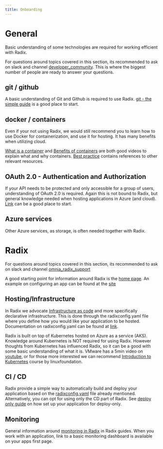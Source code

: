 ```yaml
---
title: Onboarding
---
```


# General

Basic understanding of some technologies are required for working efficient with Radix.

For questions around topics covered in this section, its recommended to ask on slack and channel [developer_community](https://equinor.slack.com/archives/C3HLP8ZTQ). This is where the biggest number of people are ready to answer your questions.

## git / github

A basic understanding of Git and Github is required to use Radix. [git - the simple guide](http://rogerdudler.github.io/git-guide/) is a good place to start.

## docker / containers

Even if your not using Radix, we would still recommend you to learn how to use Docker for containerization, and use it for hosting. It has many benefits when utilizing cloud.

[What is a container](https://www.youtube.com/watch?v=EnJ7qX9fkcU) and [Benefits of containers](https://www.youtube.com/watch?v=cCTLjAdIQho) are both good videos to explain what and why containers. [Best practice](https://radix.equinor.com/docs/topic-docker/) contains references to other relevant resources.

## OAuth 2.0 - Authentication and Authorization

If your API needs to be protected and only accessible for a group of users, understanding of OAuth 2.0 is required. Again this is not bound to Radix, but general knowledge needed when hosting applications in Azure (and cloud). [Link](https://radix.equinor.com/guides/authentication/) can be a good place to start.

## Azure services

Other Azure services, as storage, is often needed together with Radix.

# Radix

For questions around topics covered in this section, its recommended to ask on slack and channel [omnia_radix_support](https://equinor.slack.com/archives/CBKM6N2JY)

A good starting point for information around Radix is the [home page](https://radix.equinor.com/). An example on configuring an app can be found at the [site](https://radix.equinor.com/guides/configure-an-app/)

## Hosting/Infrastructure

In Radix we advocate [Infrastructure as code](https://en.wikipedia.org/wiki/Infrastructure_as_code) and more specifically declarative infrastructure. This is done through the radixconfig.yaml file where you define how you would like your application to be hosted. Documentation on radixconfig.yaml can be found at [link](https://radix.equinor.com/references/reference-radix-config/).

Radix is built on top of Kubernetes hosted on Azure as a service (AKS). Knowledge around Kubernetes is NOT required for using Radix. However thoughts from Kubernetes has influenced Radix, so it can be a good with some basic understanding of what it is. VMware has a 5min video on [youtube](https://www.youtube.com/watch?v=PH-2FfFD2PU), or for those more interested we can recommend [Introduction to Kubernetes](https://training.linuxfoundation.org/resources/free-courses/introduction-to-kubernetes/) course by linuxfoundation.

## CI / CD

Radix provide a simple way to automatically build and deploy your application based on the [radixconfig.yaml](https://radix.equinor.com/references/reference-radix-config/) file already mentioned. Alternatively, you can opt for using only the CD part of Radix. See [deploy only guide](../../guides/deploy-only/) on how set up your application for deploy-only.

## Monitoring

General information around [monitoring in Radix](https://radix.equinor.com/guides/monitoring/) in Radix guides. When you work with an application, link to a basic monitoring dashboard is available on your apps first page.
